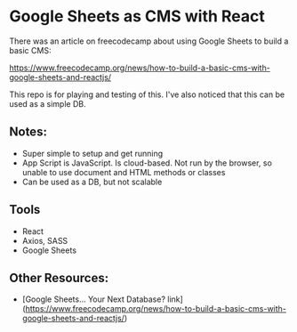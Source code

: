# Google Sheets as CMS with React

There was an article on freecodecamp about using Google Sheets to build a basic CMS: 

https://www.freecodecamp.org/news/how-to-build-a-basic-cms-with-google-sheets-and-reactjs/

This repo is for playing and testing of this. I've also noticed that this can be used as a simple DB.

## Notes:
- Super simple to setup and get running
- App Script is JavaScript. Is cloud-based. Not run by the browser, so unable to use document and HTML methods or classes
- Can be used as a DB, but not scalable

## Tools
- React
- Axios, SASS
- Google Sheets

## Other Resources:
- [Google Sheets... Your Next Database? link] (https://www.freecodecamp.org/news/how-to-build-a-basic-cms-with-google-sheets-and-reactjs/)
